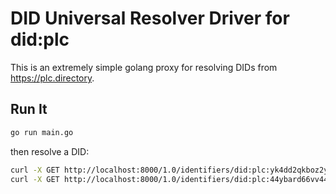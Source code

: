 
DID Universal Resolver Driver for did:plc
=========================================

This is an extremely simple golang proxy for resolving DIDs from <https://plc.directory>.


## Run It

```sh
go run main.go
```

then resolve a DID:

```sh
curl -X GET http://localhost:8000/1.0/identifiers/did:plc:yk4dd2qkboz2yv6tpubpc6co
curl -X GET http://localhost:8000/1.0/identifiers/did:plc:44ybard66vv44zksje25o7dz
```
